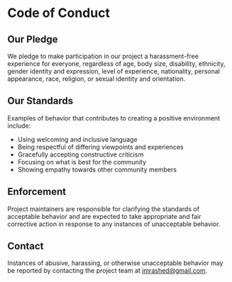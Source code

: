 # Code of Conduct

## Our Pledge

We pledge to make participation in our project a harassment-free experience for everyone, regardless of age, body size, disability, ethnicity, gender identity and expression, level of experience, nationality, personal appearance, race, religion, or sexual identity and orientation.

## Our Standards

Examples of behavior that contributes to creating a positive environment include:

* Using welcoming and inclusive language
* Being respectful of differing viewpoints and experiences
* Gracefully accepting constructive criticism
* Focusing on what is best for the community
* Showing empathy towards other community members

## Enforcement

Project maintainers are responsible for clarifying the standards of acceptable behavior and are expected to take appropriate and fair corrective action in response to any instances of unacceptable behavior.

## Contact

Instances of abusive, harassing, or otherwise unacceptable behavior may be reported by contacting the project team at jmrashed@gmail.com.